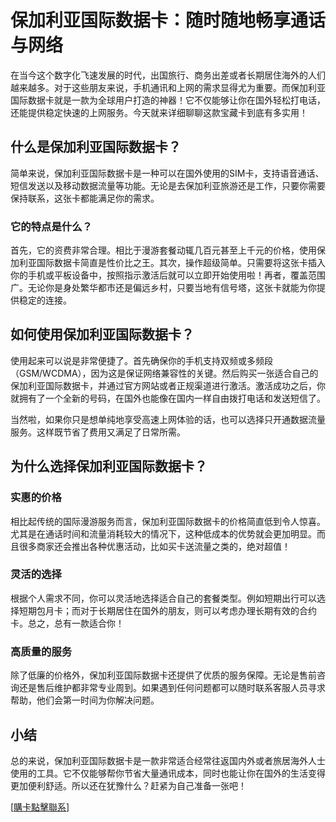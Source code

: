 # 保加利亚国际数据卡：随时随地畅享通话与网络

在当今这个数字化飞速发展的时代，出国旅行、商务出差或者长期居住海外的人们越来越多。对于这些朋友来说，手机通讯和上网的需求显得尤为重要。而保加利亚国际数据卡就是一款为全球用户打造的神器！它不仅能够让你在国外轻松打电话，还能提供稳定快速的上网服务。今天就来详细聊聊这款宝藏卡到底有多实用！

## 什么是保加利亚国际数据卡？

简单来说，保加利亚国际数据卡是一种可以在国外使用的SIM卡，支持语音通话、短信发送以及移动数据流量等功能。无论是去保加利亚旅游还是工作，只要你需要保持联系，这张卡都能满足你的需求。

### 它的特点是什么？

首先，它的资费非常合理。相比于漫游套餐动辄几百元甚至上千元的价格，使用保加利亚国际数据卡简直是性价比之王。其次，操作超级简单。只需要将这张卡插入你的手机或平板设备中，按照指示激活后就可以立即开始使用啦！再者，覆盖范围广。无论你是身处繁华都市还是偏远乡村，只要当地有信号塔，这张卡就能为你提供稳定的连接。

## 如何使用保加利亚国际数据卡？

使用起来可以说是非常便捷了。首先确保你的手机支持双频或多频段（GSM/WCDMA），因为这是保证网络兼容性的关键。然后购买一张适合自己的保加利亚国际数据卡，并通过官方网站或者正规渠道进行激活。激活成功之后，你就拥有了一个全新的号码，在国外也能像在国内一样自由拨打电话和发送短信了。

当然啦，如果你只是想单纯地享受高速上网体验的话，也可以选择只开通数据流量服务。这样既节省了费用又满足了日常所需。

## 为什么选择保加利亚国际数据卡？

### 实惠的价格

相比起传统的国际漫游服务而言，保加利亚国际数据卡的价格简直低到令人惊喜。尤其是在通话时间和流量消耗较大的情况下，这种低成本的优势就会更加明显。而且很多商家还会推出各种优惠活动，比如买卡送流量之类的，绝对超值！

### 灵活的选择

根据个人需求不同，你可以灵活地选择适合自己的套餐类型。例如短期出行可以选择短期包月卡；而对于长期居住在国外的朋友，则可以考虑办理长期有效的合约卡。总之，总有一款适合你！

### 高质量的服务

除了低廉的价格外，保加利亚国际数据卡还提供了优质的服务保障。无论是售前咨询还是售后维护都非常专业周到。如果遇到任何问题都可以随时联系客服人员寻求帮助，他们会第一时间为你解决问题。

## 小结

总的来说，保加利亚国际数据卡是一款非常适合经常往返国内外或者旅居海外人士使用的工具。它不仅能够帮你节省大量通讯成本，同时也能让你在国外的生活变得更加便利舒适。所以还在犹豫什么？赶紧为自己准备一张吧！

[[購卡點擊聯系](https://t.me/s/esim1088)]